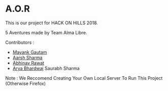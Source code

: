 # A.O.R
This is our project for HACK ON HILLS 2018.

5 Aventures made by Team Alma Libre.

Contributors :

- [Mayank Gautam](https://github.com/thegitone23)
- [Aarsh Sharma](https://github.com/aarsh-sharma)
- [Abhinav Rawat](https://github.com/abhinav-rwt)
- [Arya Bhardwaj](https://github.com/ARYA-BHARDWAj)
Saurabh Sharma

Note : We Reccomend Creating Your Own Local Server To Run This Project (Otherwise Firefox)

